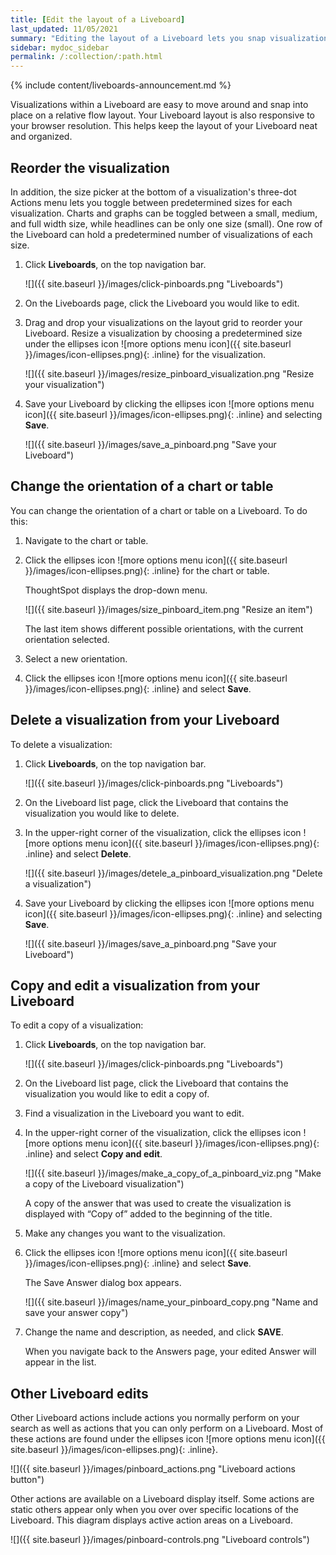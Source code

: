 ```yaml
---
title: [Edit the layout of a Liveboard]
last_updated: 11/05/2021
summary: "Editing the layout of a Liveboard lets you snap visualizations into place, choose between set visualization sizes, and reset your layout."
sidebar: mydoc_sidebar
permalink: /:collection/:path.html
---
```


{% include content/liveboards-announcement.md %}

Visualizations within a Liveboard are easy to move around and snap into place on a relative flow layout. Your Liveboard layout is also responsive to your browser resolution. This helps keep the layout of your Liveboard neat and organized.

## Reorder the visualization

In addition, the size picker at the bottom of a visualization's three-dot Actions menu lets you toggle between predetermined sizes for each visualization. Charts and graphs can be toggled between a small, medium, and full width size, while headlines can be only one size (small). One row of the Liveboard can hold a predetermined number of visualizations of each size.

1. Click **Liveboards**, on the top navigation bar.

     ![]({{ site.baseurl }}/images/click-pinboards.png "Liveboards")

2. On the Liveboards page, click the Liveboard you would like to edit.
3. Drag and drop your visualizations on the layout grid to reorder your Liveboard. Resize a visualization by choosing a predetermined size under the ellipses icon ![more options menu icon]({{ site.baseurl }}/images/icon-ellipses.png){: .inline} for the visualization.

     ![]({{ site.baseurl }}/images/resize_pinboard_visualization.png "Resize your visualization")

4. Save your Liveboard by clicking the ellipses icon ![more options menu icon]({{ site.baseurl }}/images/icon-ellipses.png){: .inline} and selecting **Save**.

     ![]({{ site.baseurl }}/images/save_a_pinboard.png "Save your Liveboard")

## Change the orientation of a chart or table

You can change the orientation of a chart or table on a Liveboard. To do this:

1. Navigate to the chart or table.
2. Click the ellipses icon ![more options menu icon]({{ site.baseurl }}/images/icon-ellipses.png){: .inline} for the chart or table.

   ThoughtSpot displays the drop-down menu.

   ![]({{ site.baseurl }}/images/size_pinboard_item.png "Resize an item")

   The last item shows different possible orientations, with the current orientation selected.

3. Select a new orientation.
4. Click the ellipses icon ![more options menu icon]({{ site.baseurl }}/images/icon-ellipses.png){: .inline} and select **Save**.

## Delete a visualization from your Liveboard

To delete a visualization:

1. Click **Liveboards**, on the top navigation bar.

     ![]({{ site.baseurl }}/images/click-pinboards.png "Liveboards")

2. On the Liveboard list page, click the Liveboard that contains the visualization you would like to delete.
3. In the upper-right corner of the visualization, click the ellipses icon ![more options menu icon]({{ site.baseurl }}/images/icon-ellipses.png){: .inline} and select **Delete**.

     ![]({{ site.baseurl }}/images/detele_a_pinboard_visualization.png "Delete a visualization")

4. Save your Liveboard by clicking the ellipses icon ![more options menu icon]({{ site.baseurl }}/images/icon-ellipses.png){: .inline} and selecting **Save**.

     ![]({{ site.baseurl }}/images/save_a_pinboard.png "Save your Liveboard")

## Copy and edit a visualization from your Liveboard

To edit a copy of a visualization:

1. Click **Liveboards**, on the top navigation bar.

   ![]({{ site.baseurl }}/images/click-pinboards.png "Liveboards")

2. On the Liveboard list page, click the Liveboard that contains the visualization you would like to edit a copy of.

3. Find a visualization in the Liveboard you want to edit.

4. In the upper-right corner of the visualization, click the ellipses icon ![more options menu icon]({{ site.baseurl }}/images/icon-ellipses.png){: .inline} and select **Copy and edit**.

   ![]({{ site.baseurl }}/images/make_a_copy_of_a_pinboard_viz.png "Make a copy of the Liveboard visualization")

   A copy of the answer that was used to create the visualization is displayed with “Copy of” added to the beginning of the title.

5. Make any changes you want to the visualization.

6. Click the ellipses icon ![more options menu icon]({{ site.baseurl }}/images/icon-ellipses.png){: .inline} and select **Save**.

   The Save Answer dialog box appears.

   ![]({{ site.baseurl }}/images/name_your_pinboard_copy.png "Name and save your answer copy")

7. Change the name and description, as needed, and click **SAVE**.

   When you navigate back to the Answers page, your edited Answer will appear in the list.

## Other Liveboard edits

Other Liveboard actions include actions you normally perform on your search as well as actions that you can only perform on a Liveboard. Most of these actions are found under the ellipses icon ![more options menu icon]({{ site.baseurl }}/images/icon-ellipses.png){: .inline}.

![]({{ site.baseurl }}/images/pinboard_actions.png "Liveboard actions button")

Other actions are available on a Liveboard display itself. Some actions are static others appear only when you over over specific locations of the Liveboard. This diagram displays active action areas on a Liveboard.

![]({{ site.baseurl }}/images/pinboard-controls.png "Liveboard controls")
